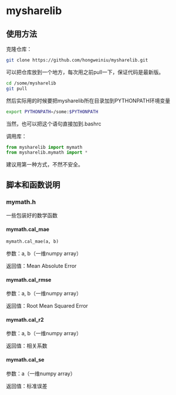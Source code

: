 # mysharelib

## 使用方法

克隆仓库：

```bash
git clone https://github.com/hongweiniu/mysharelib.git
```

可以把仓库放到一个地方，每次用之前pull一下，保证代码是最新版。

```bash
cd /some/mysharelib
git pull
```

然后实际用的时候要把mysharelib所在目录加到PYTHONPATH环境变量

```bash
export PYTHONPATH=/some:$PYTHONPATH
```

当然，也可以把这个语句直接加到.bashrc

调用库：

```python
from mysharelib import mymath
from mysharelib.mymath import *
```

建议用第一种方式，不然不安全。

## 脚本和函数说明

### mymath.h

一些包装好的数学函数

#### mymath.cal_mae

```python
mymath.cal_mae(a, b)
```

参数：a, b（一维numpy array）

返回值：Mean Absolute Error

#### mymath.cal_rmse

参数：a, b（一维numpy array）

返回值：Root Mean Squared Error

#### mymath.cal_r2

参数：a, b（一维numpy array）

返回值：相关系数

#### mymath.cal_se

参数：a（一维numpy array）

返回值：标准误差